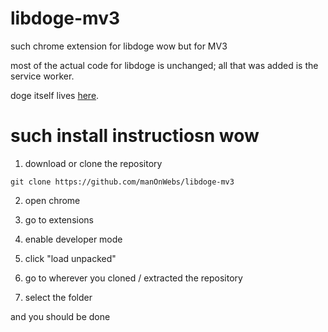libdoge-mv3
===========

such chrome extension for libdoge wow
but for MV3

most of the actual code for libdoge is unchanged; all that was added is the service worker.

doge itself lives [here](https://github.com/manOnWebs/libdoge).

such install instructiosn wow
=====================

1. download or clone the repository 
```
git clone https://github.com/manOnWebs/libdoge-mv3
```

2. open chrome

3. go to extensions

4. enable developer mode

5. click "load unpacked"

6. go to wherever you cloned / extracted the repository

7. select the folder


and you should be done

